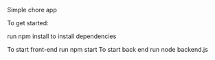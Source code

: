 Simple chore app

To get started:

run npm install to install dependencies

To start front-end run npm start
To start back end run node backend.js

